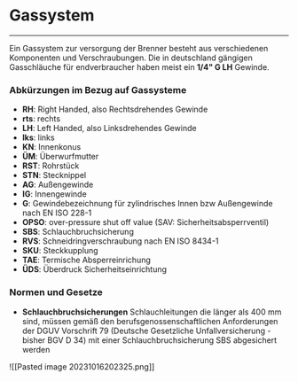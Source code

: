 # Gassystem
***
Ein Gassystem zur versorgung der Brenner besteht aus verschiedenen Komponenten und Verschraubungen. Die in deutschland gängigen Gasschläuche für endverbraucher haben meist ein **1/4" G LH** Gewinde.

### Abkürzungen im Bezug auf Gassysteme

* **RH**: Right Handed, also Rechtsdrehendes Gewinde
* **rts**: rechts
* **LH**: Left Handed, also Linksdrehendes Gewinde
* **lks**: links
* **KN**: Innenkonus
* **ÜM**: Überwurfmutter
* **RST**: Rohrstück
* **STN**: Stecknippel
* **AG**: Außengewinde
* **IG**: Innengewinde
* **G**: Gewindebezeichnung für zylindrisches Innen bzw Außengewinde nach EN ISO 228-1
* **OPSO**: over-pressure shut off value (SAV: Sicherheitsabsperrventil)
* **SBS**: Schlauchbruchsicherung
* **RVS**: Schneidringverschraubung nach EN ISO 8434-1
* **SKU**: Steckkupplung
* **TAE**: Termische Absperreinrichung
* **ÜDS**: Überdruck Sicherheitseinrichtung

### Normen und Gesetze

* **Schlauchbruchsicherungen** Schlauchleitungen die länger als 400 mm sind, müssen gemäß den berufsgenossenschaftlichen Anforderungen der DGUV Vorschrift 79 (Deutsche Gesetzliche Unfallversicherung - bisher BGV D 34) mit einer Schlauchbruchsicherung SBS abgesichert werden

![[Pasted image 20231016202325.png]]
<!-- siehe https://wechange.de/group/knoblauchfahne-2/document/gassystem/ -->
